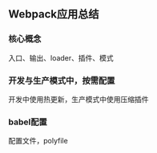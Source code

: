 ## Webpack应用总结
### 核心概念
入口、输出、loader、插件、模式

### 开发与生产模式中，按需配置
开发中使用热更新，生产模式中使用压缩插件

### babel配置
配置文件，polyfile

